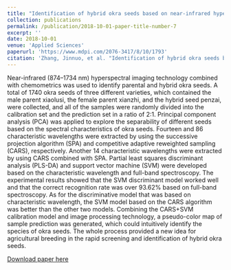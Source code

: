 ```yaml
---
title: "Identification of hybrid okra seeds based on near-infrared hyperspectral imaging technology"
collection: publications
permalink: /publication/2018-10-01-paper-title-number-7
excerpt: ''
date: 2018-10-01
venue: 'Applied Sciences'
paperurl: 'https://www.mdpi.com/2076-3417/8/10/1793'
citation: 'Zhang, Jinnuo, et al. "Identification of hybrid okra seeds based on near-infrared hyperspectral imaging technology." Applied Sciences 8.10 (2018): 1793.'
---
```

Near-infrared (874–1734 nm) hyperspectral imaging technology combined with chemometrics was used to identify parental and hybrid okra seeds. A total of 1740 okra seeds of three different varieties, which contained the male parent xiaolusi, the female parent xianzhi, and the hybrid seed penzai, were collected, and all of the samples were randomly divided into the calibration set and the prediction set in a ratio of 2:1. Principal component analysis (PCA) was applied to explore the separability of different seeds based on the spectral characteristics of okra seeds. Fourteen and 86 characteristic wavelengths were extracted by using the successive projection algorithm (SPA) and competitive adaptive reweighted sampling (CARS), respectively. Another 14 characteristic wavelengths were extracted by using CARS combined with SPA. Partial least squares discriminant analysis (PLS-DA) and support vector machine (SVM) were developed based on the characteristic wavelength and full-band spectroscopy. The experimental results showed that the SVM discriminant model worked well and that the correct recognition rate was over 93.62% based on full-band spectroscopy. As for the discriminative model that was based on characteristic wavelength, the SVM model based on the CARS algorithm was better than the other two models. Combining the CARS+SVM calibration model and image processing technology, a pseudo-color map of sample prediction was generated, which could intuitively identify the species of okra seeds. The whole process provided a new idea for agricultural breeding in the rapid screening and identification of hybrid okra seeds.

[Download paper here](https://www.mdpi.com/2076-3417/8/10/1793/pdf?version=1538387691)